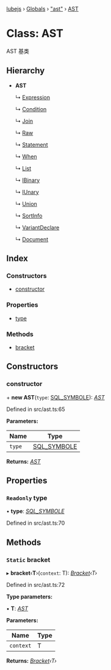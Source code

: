 [lubejs](../README.md) › [Globals](../globals.md) › ["ast"](../modules/_ast_.md) › [AST](_ast_.ast.md)

# Class: AST

AST 基类

## Hierarchy

* **AST**

  ↳ [Expression](_ast_.expression.md)

  ↳ [Condition](_ast_.condition.md)

  ↳ [Join](_ast_.join.md)

  ↳ [Raw](_ast_.raw.md)

  ↳ [Statement](_ast_.statement.md)

  ↳ [When](_ast_.when.md)

  ↳ [List](_ast_.list.md)

  ↳ [IBinary](../interfaces/_ast_.ibinary.md)

  ↳ [IUnary](../interfaces/_ast_.iunary.md)

  ↳ [Union](_ast_.union.md)

  ↳ [SortInfo](_ast_.sortinfo.md)

  ↳ [VariantDeclare](_ast_.variantdeclare.md)

  ↳ [Document](_ast_.document.md)

## Index

### Constructors

* [constructor](_ast_.ast.md#constructor)

### Properties

* [type](_ast_.ast.md#readonly-type)

### Methods

* [bracket](_ast_.ast.md#static-bracket)

## Constructors

###  constructor

\+ **new AST**(`type`: [SQL_SYMBOLE](../enums/_constants_.sql_symbole.md)): *[AST](_ast_.ast.md)*

Defined in src/ast.ts:65

**Parameters:**

Name | Type |
------ | ------ |
`type` | [SQL_SYMBOLE](../enums/_constants_.sql_symbole.md) |

**Returns:** *[AST](_ast_.ast.md)*

## Properties

### `Readonly` type

• **type**: *[SQL_SYMBOLE](../enums/_constants_.sql_symbole.md)*

Defined in src/ast.ts:70

## Methods

### `Static` bracket

▸ **bracket**‹**T**›(`context`: T): *[Bracket](_ast_.bracket.md)‹T›*

Defined in src/ast.ts:72

**Type parameters:**

▪ **T**: *[AST](_ast_.ast.md)*

**Parameters:**

Name | Type |
------ | ------ |
`context` | T |

**Returns:** *[Bracket](_ast_.bracket.md)‹T›*
